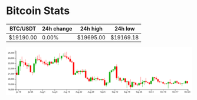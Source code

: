 # Bitcoin Stats

BTC/USDT|24h change|24h high|24h low|
|---|---|---|---|
|$19190.00|0.00%|$19695.00|$19169.18|

<img src="./chart.svg">
